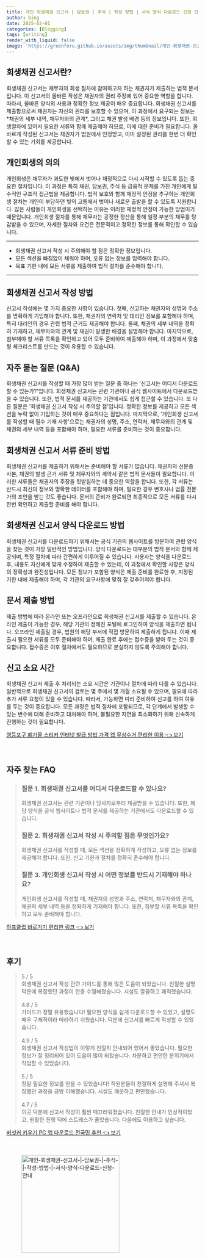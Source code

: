 ```yaml
---
title: 개인 회생채권 신고서 | 담보권 | 주식 | 작성 방법 | 서식 양식 다운로드 신청 안내
author: bing
date: 2025-02-01
categories: [Blogging]
tags: [writing]
render_with_liquid: false
image: 'https://greenforu.github.io/assets/img/thumbnail/개인-회생채권-신고서-|-담보권-|-주식-|-작성-방법-|-서식-양식-다운로드-신청-안내.webp'
---
```



<h2 id='회생채권신고서란'>회생채권 신고서란?</h2>

<p>회생채권 신고서는 채무자의 회생 절차에 참여하고자 하는 채권자가 제출하는 법적 문서입니다. 이 신고서의 올바른 작성은 채권자의 권리 주장에 있어 중요한 역할을 합니다. 따라서, 올바른 양식의 사용과 정확한 정보 제공이 매우 중요합니다. 회생채권 신고서를 제출함으로써 채권자는 자신의 권리를 보호할 수 있으며, 이 과정에서 요구되는 정보는 *채권의 세부 내역, 채무자와의 관계*, 그리고 채권 발생 배경 등의 정보입니다. 또한, 회생절차에 있어서 필요한 서류와 함께 제출해야 하므로, 이에 대한 준비가 필요합니다. 올바르게 작성된 신고서는 채권자가 법원에서 인정받고, 이미 설정된 권리를 한번 더 확인할 수 있는 기회를 제공합니다.</p>

<h2 id='개인회생의의'>개인회생의 의의</h2>

<p>개인회생은 채무자가 과도한 빚에서 벗어나 재정적으로 다시 시작할 수 있도록 돕는 중요한 절차입니다. 이 과정은 특히 채권, 담보권, 주식 등 금융적 문제를 가진 개인에게 필수적인 구조적 접근법을 제공합니다. 법적 보호와 함께 재정적 안정을 추구하는 개인회생 절차는 개인이 부담하던 빚의 고통에서 벗어나 새로운 출발을 할 수 있도록 지원합니다. 많은 사람들이 개인회생을 선택하는 이유는 이러한 재정적 안정이 가능한 방법이기 때문입니다. 개인회생 절차를 통해 채무자는 공정한 정산을 통해 일정 부분의 채무를 탕감받을 수 있으며, 자세한 절차와 요건은 전문적이고 정확한 정보를 통해 확인할 수 있습니다.</p>

<hr />

<ul>
    <li>회생채권 신고서 작성 시 주의해야 할 점은 정확한 정보입니다.</li>
    <li>모든 섹션을 빠짐없이 채워야 하며, 오류 없는 정보를 입력해야 합니다.</li>
    <li>목표 기한 내에 모든 서류를 제출하여 법적 절차를 준수해야 합니다.</li>
</ul>

<hr />

<h2 id='신고서작성방법'>회생채권 신고서 작성 방법</h2>

<p>신고서 작성에는 몇 가지 중요한 사항이 있습니다. 첫째, 신고하는 채권자의 성명과 주소를 명확하게 기입해야 합니다. 또한, 채권자의 연락처 및 대리인 정보를 포함해야 하며, 특히 대리인의 경우 관련 법적 근거도 제공해야 합니다. 둘째, 채권의 세부 내역을 정확히 기재하고, 채무자와의 관계 및 채권이 발생한 배경을 설명해야 합니다. 마지막으로, 첨부해야 할 서류 목록을 확인하고 있어 모두 준비하여 제출해야 하며, 이 과정에서 맞춤형 체크리스트를 만드는 것이 유용할 수 있습니다.</p>

<h2 id='자주하는질문'>자주 묻는 질문 (Q&A)</h2>

<p>회생채권 신고서를 작성할 때 가장 많이 받는 질문 중 하나는 '신고서는 어디서 다운로드 할 수 있는가?'입니다. 회생채권 신고서는 관련 기관이나 공식 웹사이트에서 다운로드받을 수 있습니다. 또한, 법적 문서를 제공하는 기관에서도 쉽게 접근할 수 있습니다. 또 다른 질문은 '회생채권 신고서 작성 시 주의할 점'입니다. 정확한 정보를 제공하고 모든 섹션을 누락 없이 기입하는 것이 매우 중요하다는 점입니다. 마지막으로, '개인회생 신고서를 작성할 때 필수 기재 사항'으로는 채권자의 성명, 주소, 연락처, 채무자와의 관계 및 채권의 세부 내역 등을 포함해야 하며, 필요한 서류를 준비하는 것이 중요합니다.</p>

<h2 id='서류준비'>회생채권 신고서 서류 준비 방법</h2>

<p>회생채권 신고서를 제출하기 위해서는 준비해야 할 서류가 많습니다. 채권자의 신분증 사본, 채권의 발생 근거 서류 및 채무자와의 계약서 같은 법적 문서들이 필요합니다. 이러한 서류들은 채권자의 주장을 뒷받침하는 데 중요한 역할을 합니다. 또한, 각 서류는 반드시 최신의 정보와 명확한 데이터를 포함해야 하며, 필요한 경우 변호사나 법률 전문가의 조언을 받는 것도 좋습니다. 문서의 준비가 완료되면 최종적으로 모든 서류를 다시 한번 확인하고 제출할 준비를 해야 합니다.</p>

<h2 id='회생채권신고서양식'>회생채권 신고서 양식 다운로드 방법</h2>

<p>회생채권 신고서를 다운로드하기 위해서는 공식 기관의 웹사이트를 방문하여 관련 양식을 찾는 것이 가장 일반적인 방법입니다. 양식 다운로드는 대부분의 법적 문서와 함께 제공되며, 특정 절차에 따라 간편하게 이루어질 수 있습니다. 사용자는 양식을 다운로드 후, 내용도 자신에게 맞게 수정하여 제출할 수 있는데, 이 과정에서 확인할 사항은 양식의 정확성과 완전성입니다. 모든 정보가 포함된 양식은 제출 준비를 완료한 후, 지정된 기한 내에 제출해야 하며, 각 기관의 요구사항에 맞춰 잘 갖추어져야 합니다.</p>

<h2 id='문서제출'>문서 제출 방법</h2>

<p>제출 방법에 따라 온라인 또는 오프라인으로 회생채권 신고서를 제출할 수 있습니다. 온라인 제출이 가능한 경우, 해당 기관의 정해진 포털에 로그인하여 양식을 제출하면 됩니다. 오프라인 제출일 경우, 법원의 해당 부서에 직접 방문하여 제출하게 됩니다. 이때 제출시 필요한 서류를 모두 준비해야 하며, 제출 완료 후에는 접수증을 받아 두는 것이 중요합니다. 접수증은 이후 절차에서도 필요하므로 분실하지 않도록 주의해야 합니다.</p>

<h2 id='신고소요시간'>신고 소요 시간</h2>

<p>회생채권 신고서 제출 후 처리되는 소요 시간은 기관이나 절차에 따라 다를 수 있습니다. 일반적으로 회생채권 신고서의 검토는 몇 주에서 몇 개월 소요될 수 있으며, 필요에 따라 추가 서류 요청이 있을 수 있습니다. 따라서, 가능하면 미리 준비하여 신고를 하여 여유를 두는 것이 중요합니다. 모든 과정은 법적 절차에 포함되므로, 각 단계에서 발생할 수 있는 변수에 대해 준비하고 대처해야 하며, 불필요한 지연을 최소화하기 위해 신속하게 진행하는 것이 필요합니다.</p>


<p><a class="click-button" title="영등포구 폐기물 스티커 인터넷 발급 방법 가격 앱 무상수거 편리한 이용" href="https://greenforu.github.io/posts/%EC%98%81%EB%93%B1%ED%8F%AC%EA%B5%AC-%ED%8F%90%EA%B8%B0%EB%AC%BC-%EC%8A%A4%ED%8B%B0%EC%BB%A4-%EC%9D%B8%ED%84%B0%EB%84%B7-%EB%B0%9C%EA%B8%89-%EB%B0%A9%EB%B2%95-%EA%B0%80%EA%B2%A9-%EC%95%B1-%EB%AC%B4%EC%83%81%EC%88%98%EA%B1%B0-%ED%8E%B8%EB%A6%AC%ED%95%9C-%EC%9D%B4%EC%9A%A9/" rel="dofollow">영등포구 폐기물 스티커 인터넷 발급 방법 가격 앱 무상수거 편리한 이용 👈 보기</a></p><br>
<h2 id='자주_찾는_FAQ'>자주 찾는 FAQ</h2>
<div itemscope="" itemtype="https://schema.org/FAQPage"> 
<blockquote> 
<div itemscope="" itemprop="mainEntity" itemtype="https://schema.org/Question"> 
<h3 itemprop="name">질문 1. 회생채권 신고서를 어디서 다운로드할 수 있나요?</h3> 
<div itemscope="" itemprop="acceptedAnswer" itemtype="https://schema.org/Answer"> 
<span itemprop="text"> 
<p>회생채권 신고서는 관련 기관이나 당사자로부터 제공받을 수 있습니다. 또한, 해당 양식을 공식 웹사이트나 법적 문서를 제공하는 기관에서도 다운로드할 수 있습니다.</p> 
</span> 
</div> 
</div> 

<div itemscope="" itemprop="mainEntity" itemtype="https://schema.org/Question"> 
<h3 itemprop="name">질문 2. 회생채권 신고서 작성 시 주의할 점은 무엇인가요?</h3> 
<div itemscope="" itemprop="acceptedAnswer" itemtype="https://schema.org/Answer"> 
<span itemprop="text"> 
<p>회생채권 신고서를 작성할 때, 모든 섹션을 정확하게 작성하고, 오류 없는 정보를 제공해야 합니다. 또한, 신고 기한과 절차를 정확히 준수해야 합니다.</p> 
</span> 
</div> 
</div> 

<div itemscope="" itemprop="mainEntity" itemtype="https://schema.org/Question"> 
<h3 itemprop="name">질문 3. 개인회생 신고서 작성 시 어떤 정보를 반드시 기재해야 하나요?</h3> 
<div itemscope="" itemprop="acceptedAnswer" itemtype="https://schema.org/Answer"> 
<span itemprop="text"> 
<p>개인회생 신고서를 작성할 때, 채권자의 성명과 주소, 연락처, 채무자와의 관계, 채권의 세부 내역 등을 정확하게 기재해야 합니다. 또한, 첨부할 서류 목록을 확인하고 모두 준비해야 합니다.</p> 
</span> 
</div> 
</div> 
</blockquote> 
</div>
<p><a class="click-button" title="하프클럽 바로가기 편리한 링크" href="https://greenforu.github.io/posts/%ED%95%98%ED%94%84%ED%81%B4%EB%9F%BD-%EB%B0%94%EB%A1%9C%EA%B0%80%EA%B8%B0-%ED%8E%B8%EB%A6%AC%ED%95%9C-%EB%A7%81%ED%81%AC/" rel="dofollow">하프클럽 바로가기 편리한 링크 👈 보기</a></p><br>
<h2 id='후기'>후기</h2>
<div itemscope itemtype="https://schema.org/Product">
  <blockquote>
  <div itemprop="review" itemscope itemtype="https://schema.org/Review">
      <div itemprop="reviewRating" itemscope itemtype="https://schema.org/Rating"> <span itemprop="ratingValue">5</span> / <span itemprop="bestRating">5</span> </div>
      <span itemprop="reviewBody">회생채권 신고서 작성 관련 가이드를 통해 많은 도움이 되었습니다. 친절한 설명 덕분에 복잡했던 과정이 한층 수월해졌습니다. 시설도 깔끔하고 쾌적했습니다.</span>
  </div>
  <br>
  <div itemprop="review" itemscope itemtype="https://schema.org/Review">
      <div itemprop="reviewRating" itemscope itemtype="https://schema.org/Rating"> <span itemprop="ratingValue">4.8</span> / <span itemprop="bestRating">5</span> </div>
      <span itemprop="reviewBody">가이드가 정말 유용했습니다! 필요한 양식을 쉽게 다운로드할 수 있었고, 설명도 매우 구체적이라 따라하기 쉬웠습니다. 덕분에 신고서를 빠르게 작성할 수 있었습니다.</span>
  </div>
  <br>
  <div itemprop="review" itemscope itemtype="https://schema.org/Review">
      <div itemprop="reviewRating" itemscope itemtype="https://schema.org/Rating"> <span itemprop="ratingValue">4.9</span> / <span itemprop="bestRating">5</span> </div>
      <span itemprop="reviewBody">회생채권 신고서 작성법이 이렇게 친절히 안내되어 있어서 좋았습니다. 필요한 정보가 잘 정리되어 있어 도움이 많이 되었습니다. 차분하고 편안한 분위기에서 작업할 수 있었습니다.</span>
  </div>
  <br>
  <div itemprop="review" itemscope itemtype="https://schema.org/Review">
      <div itemprop="reviewRating" itemscope itemtype="https://schema.org/Rating"> <span itemprop="ratingValue">5</span> / <span itemprop="bestRating">5</span> </div>
      <span itemprop="reviewBody">정말 필요한 정보를 얻을 수 있었습니다! 직원분들이 친절하게 설명해 주셔서 복잡했던 과정을 금방 이해했습니다. 시설도 깨끗하고 편안했습니다.</span>
  </div>
  <br>
  <div itemprop="review" itemscope itemtype="https://schema.org/Review">
      <div itemprop="reviewRating" itemscope itemtype="https://schema.org/Rating"> <span itemprop="ratingValue">4.7</span> / <span itemprop="bestRating">5</span> </div>
      <span itemprop="reviewBody">이곳 덕분에 신고서 작성이 훨씬 매끄러워졌습니다. 친절한 안내가 인상적이었고, 원활한 진행 덕에 스트레스가 줄었습니다. 다음에도 이용하고 싶습니다.</span>
  </div>
  </blockquote>
</div>
<p><a class="click-button" title="버섯커 키우기 PC 앱 다운로드 전국민 추천" href="https://greenforu.github.io/posts/%EB%B2%84%EC%84%AF%EC%BB%A4-%ED%82%A4%EC%9A%B0%EA%B8%B0-PC-%EC%95%B1-%EB%8B%A4%EC%9A%B4%EB%A1%9C%EB%93%9C-%EC%A0%84%EA%B5%AD%EB%AF%BC-%EC%B6%94%EC%B2%9C/" rel="dofollow">버섯커 키우기 PC 앱 다운로드 전국민 추천 👈 보기</a></p><br>
<figure class="image"><img src="https://greenforu.github.io/assets/img/thumbnail/개인-회생채권-신고서-|-담보권-|-주식-|-작성-방법-|-서식-양식-다운로드-신청-안내.webp" alt="개인-회생채권-신고서-|-담보권-|-주식-|-작성-방법-|-서식-양식-다운로드-신청-안내" width="256" height="256"></figure>
